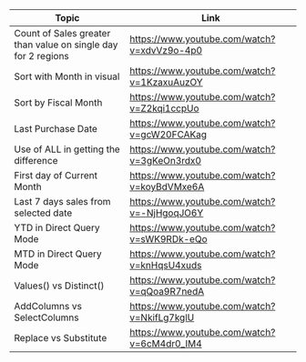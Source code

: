 | Topic | Link |
| ----- | ---- |
|Count of Sales greater than value on single day for 2 regions|	https://www.youtube.com/watch?v=xdvVz9o-4p0|
 |Sort with Month in visual|	https://www.youtube.com/watch?v=1KzaxuAuzOY|
 | Sort by Fiscal Month | https://www.youtube.com/watch?v=Z2kqi1ccpUo |
| Last Purchase Date | https://www.youtube.com/watch?v=gcW20FCAKag |
| Use of ALL in getting the difference | https://www.youtube.com/watch?v=3gKeOn3rdx0 |
| First day of Current Month | https://www.youtube.com/watch?v=koyBdVMxe6A |
| Last 7 days sales from selected date | https://www.youtube.com/watch?v=-NjHgoqJO6Y |
| YTD in Direct Query Mode | https://www.youtube.com/watch?v=sWK9RDk-eQo |
| MTD in Direct Query Mode | https://www.youtube.com/watch?v=knHqsU4xuds |
| Values() vs Distinct() | https://www.youtube.com/watch?v=qQoa9R7nedA |
| AddColumns vs SelectColumns | https://www.youtube.com/watch?v=NkifLg7kglU |
| Replace vs Substitute | https://www.youtube.com/watch?v=6cM4dr0_IM4 |
